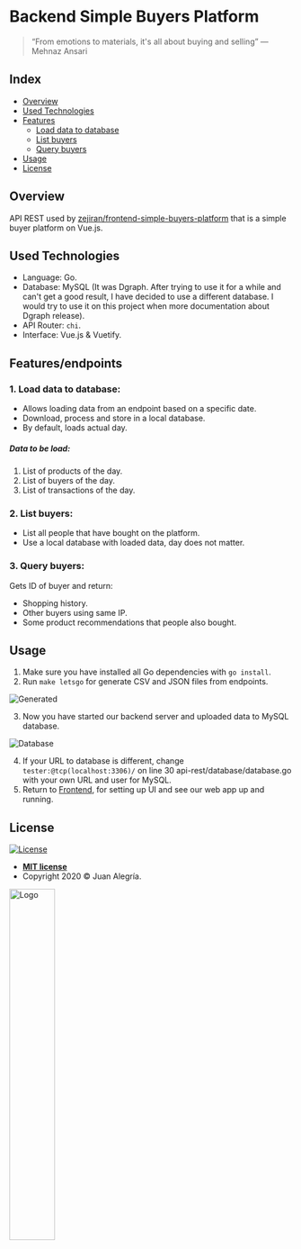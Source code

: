 # Backend Simple Buyers Platform

> “From emotions to materials, it's all about buying and selling”
― Mehnaz Ansari

## Index

- [Overview](#overview)
- [Used Technologies](#used-technologies)
- [Features](#featuresendpoints)
    - [Load data to database](#1-load-data-to-database)
    - [List buyers](#2-list-buyers)
    - [Query buyers](#3-query-buyers)
- [Usage](#usage)
- [License](#license)

## Overview

API REST used by 
<a href='https://github.com/zejiran/frontend-simple-buyers-platform'>zejiran/frontend-simple-buyers-platform</a>
that is a simple buyer platform on Vue.js.

## Used Technologies

- Language: Go.
- Database: MySQL (It was Dgraph. After trying to use it for a while 
and can't get a good result, I have decided to use a different database.
I would try to use it on this project when more documentation about Dgraph release).
- API Router: ```chi```.
- Interface: Vue.js & Vuetify.

## Features/endpoints

### 1. Load data to database:

- Allows loading data from an endpoint based on a specific date.
- Download, process and store in a local database. 
- By default, loads actual day.

##### Data to be load:

1. List of products of the day.
2. List of buyers of the day.
3. List of transactions of the day.

### 2. List buyers:

- List all people that have bought on the platform.
- Use a local database with loaded data, day does not matter.

### 3. Query buyers:

Gets ID of buyer and return:

- Shopping history.
- Other buyers using same IP.
- Some product recommendations that people also bought.

## Usage

1. Make sure you have installed all Go dependencies with ```go install```.
2. Run ```make letsgo``` for generate CSV and JSON files from endpoints.

![Generated](https://i.ibb.co/ZLGq0Xj/jsoncsv.gif)

3. Now you have started our backend server and uploaded data to MySQL database.

![Database](https://i.ibb.co/rcmxfcB/database.png)

4. If your URL to database is different, change ```tester:@tcp(localhost:3306)/``` 
on line 30 api-rest/database/database.go with your own URL and user for MySQL.  
5. Return to [Frontend](https://github.com/zejiran/frontend-simple-buyers-platform#usage),
for setting up UI and see our web app up and running.

## License

[![License](http://img.shields.io/:license-mit-blue.svg?style=flat-square)](http://badges.mit-license.org)

- **[MIT license](LICENSE)**
- Copyright 2020 © Juan Alegría.

<img src='https://i.ibb.co/sWSrvyF/logo.png' width="40%" alt="Logo">
